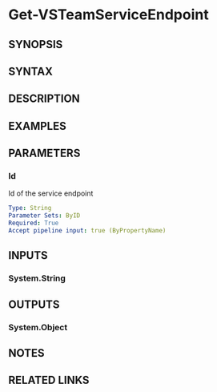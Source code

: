 <!-- #include "./common/header.md" -->

# Get-VSTeamServiceEndpoint

## SYNOPSIS

<!-- #include "./synopsis/Get-VSTeamServiceEndpoint.md" -->

## SYNTAX

## DESCRIPTION

<!-- #include "./synopsis/Get-VSTeamServiceEndpoint.md" -->

## EXAMPLES

## PARAMETERS

### Id

Id of the service endpoint

```yaml
Type: String
Parameter Sets: ByID
Required: True
Accept pipeline input: true (ByPropertyName)
```

<!-- #include "./params/projectName.md" -->

## INPUTS

### System.String

## OUTPUTS

### System.Object

## NOTES

<!-- #include "./common/prerequisites.md" -->

## RELATED LINKS
